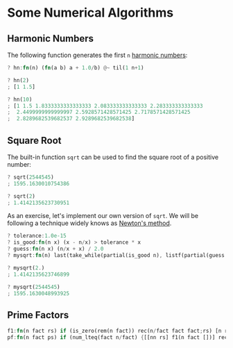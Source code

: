 # Some Numerical Algorithms

## Harmonic Numbers

The following function generates the first `n` [harmonic numbers](https://en.wikipedia.org/wiki/Harmonic_number):

```rust
? hn:fn(n) (fn(a b) a + 1.0/b) @~ til(1 n+1)

? hn(2)
; [1 1.5]

? hn(10)
; [1 1.5 1.8333333333333333 2.083333333333333 2.283333333333333
;  2.4499999999999997 2.5928571428571425 2.7178571428571425
;  2.8289682539682537 2.9289682539682538]
```

## Square Root

The built-in function `sqrt` can be used to find the square root of a positive number:

```rust
? sqrt(2544545)
; 1595.1630010754386

? sqrt(2)
; 1.4142135623730951
```

As an exercise, let's implement our own version of `sqrt`.
We will be following a technique widely knows as [Newton's method](https://en.wikipedia.org/wiki/Newton%27s_method).


```rust
? tolerance:1.0e-15
? is_good:fn(n x) (x - n/x) > tolerance * x
? guess:fn(n x) (n/x + x) / 2.0
? mysqrt:fn(n) last(take_while(partial(is_good n), listf(partial(guess n), n)))

? mysqrt(2.)
; 1.4142135623746899

? mysqrt(2544545)
; 1595.1630048993925
```

## Prime Factors

```rust
f1:fn(n fact rs) if (is_zero(rem(n fact)) rec(n/fact fact fact;rs) [n rs])
pf:fn(n fact ps) if (num_lteq(fact n/fact) {[[nn rs] f1(n fact [])] rec(nn inc(fact) ps#rs)} ps)